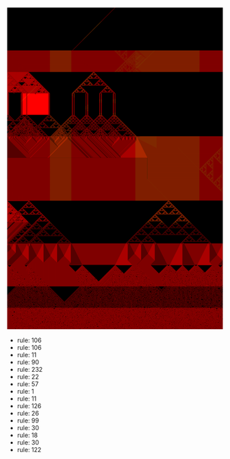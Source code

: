 ![photo](./output.png) 
 * rule: 106
* rule: 106
* rule: 11
* rule: 90
* rule: 232
* rule: 22
* rule: 57
* rule: 1
* rule: 11
* rule: 126
* rule: 26
* rule: 99
* rule: 30
* rule: 18
* rule: 30
* rule: 122
